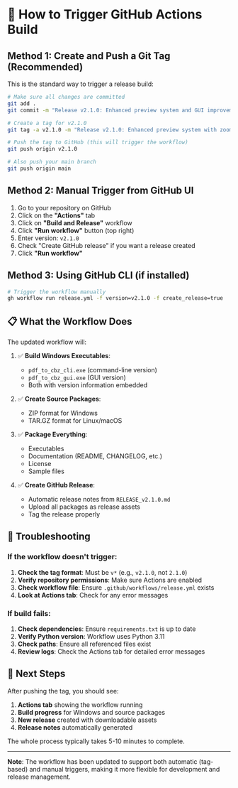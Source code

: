 # 🚀 How to Trigger GitHub Actions Build

## Method 1: Create and Push a Git Tag (Recommended)

This is the standard way to trigger a release build:

```bash
# Make sure all changes are committed
git add .
git commit -m "Release v2.1.0: Enhanced preview system and GUI improvements"

# Create a tag for v2.1.0
git tag -a v2.1.0 -m "Release v2.1.0: Enhanced preview system with zoom controls, settings transfer, and improved UX"

# Push the tag to GitHub (this will trigger the workflow)
git push origin v2.1.0

# Also push your main branch
git push origin main
```

## Method 2: Manual Trigger from GitHub UI

1. Go to your repository on GitHub
2. Click on the **"Actions"** tab
3. Click on **"Build and Release"** workflow
4. Click **"Run workflow"** button (top right)
5. Enter version: `v2.1.0`
6. Check "Create GitHub release" if you want a release created
7. Click **"Run workflow"**

## Method 3: Using GitHub CLI (if installed)

```bash
# Trigger the workflow manually
gh workflow run release.yml -f version=v2.1.0 -f create_release=true
```

## 📋 What the Workflow Does

The updated workflow will:

1. ✅ **Build Windows Executables**:
   - `pdf_to_cbz_cli.exe` (command-line version)
   - `pdf_to_cbz_gui.exe` (GUI version)
   - Both with version information embedded

2. ✅ **Create Source Packages**:
   - ZIP format for Windows
   - TAR.GZ format for Linux/macOS

3. ✅ **Package Everything**:
   - Executables
   - Documentation (README, CHANGELOG, etc.)
   - License
   - Sample files

4. ✅ **Create GitHub Release**:
   - Automatic release notes from `RELEASE_v2.1.0.md`
   - Upload all packages as release assets
   - Tag the release properly

## 🔧 Troubleshooting

### If the workflow doesn't trigger:

1. **Check the tag format**: Must be `v*` (e.g., `v2.1.0`, not `2.1.0`)
2. **Verify repository permissions**: Make sure Actions are enabled
3. **Check workflow file**: Ensure `.github/workflows/release.yml` exists
4. **Look at Actions tab**: Check for any error messages

### If build fails:

1. **Check dependencies**: Ensure `requirements.txt` is up to date
2. **Verify Python version**: Workflow uses Python 3.11
3. **Check paths**: Ensure all referenced files exist
4. **Review logs**: Check the Actions tab for detailed error messages

## 📅 Next Steps

After pushing the tag, you should see:

1. **Actions tab** showing the workflow running
2. **Build progress** for Windows and source packages
3. **New release** created with downloadable assets
4. **Release notes** automatically generated

The whole process typically takes 5-10 minutes to complete.

---

**Note**: The workflow has been updated to support both automatic (tag-based) and manual triggers, making it more flexible for development and release management.
